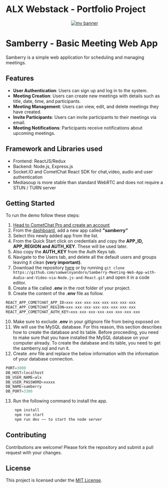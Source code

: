 # ALX Webstack - Portfolio Project

<p align="center">
  <a href="https:/samwelnyandoro/" target="_blank" rel="noreferrer"><img src="https://user-images.githubusercontent.com/36915374/184318716-5d1801e4-2407-4ba5-8a7a-dff5cf492a4e.png" alt="my banner"></a>
</p>

# Samberry - Basic Meeting Web App

Samberry is a simple web application for scheduling and managing meetings.

## Features

- **User Authentication**: Users can sign up and log in to the system.
- **Meeting Creation**: Users can create new meetings with details such as title, date, time, and participants.
- **Meeting Management**: Users can view, edit, and delete meetings they have created.
- **Invite Participants**: Users can invite participants to their meetings via email.
- **Meeting Notifications**: Participants receive notifications about upcoming meetings.

## Framework and Libraries used

- Frontend: ReactJS/Redux
- Backend: Node.js, Express.js
- Socket.IO and CometChat React SDK for chat,video, audio and user authentication
- Mediasoup is more stable than standard WebRTC and does not require a STUN / TURN server

## Getting Started

To run the demo follow these steps:

1. [Head to CometChat Pro and create an account](https://app.cometchat.com/signup)
2. From the [dashboard](https://app.cometchat.com/apps), add a new app called **"samberry"**
3. Select this newly added app from the list.
4. From the Quick Start click on credentials and copy the **APP_ID, APP_REGION and AUTH_KEY**. These will be used later.
5. Also copy the **AUTH_KEY** from the Auth Keys tab.
6. Navigate to the Users tab, and delete all the default users and groups leaving it clean **(very important)**.
7. Download the repository [here](https://github.com/samwelnyandoro/Samberry-Meeting-Web-App-with-Audio-and-Video-via-Node.js-and-React/archive/main.zip) or by running `git clone https://github.com/samwelnyandoro/Samberry-Meeting-Web-App-with-Audio-and-Video-via-Node.js-and-React.git` and open it in a code editor.
8. Create a file called **.env** in the root folder of your project.
9. Create the content of the **.env** file as follow.

```js
REACT_APP_COMETCHAT_APP_ID=xxx-xxx-xxx-xxx-xxx-xxx-xxx-xxx
REACT_APP_COMETCHAT_REGION=xxx-xxx-xxx-xxx-xxx-xxx-xxx-xxx
REACT_APP_COMETCHAT_AUTH_KEY=xxx-xxx-xxx-xxx-xxx-xxx-xxx-xxx
```

10. Make sure to exclude **.env** in your gitIgnore file from being exposed on
11. We will use the MySQL database. For this reason, this section describes how to create the database and its table. Before proceeding, you need to make sure that you have installed the MySQL database on your computer already. To create the database and its table, you need to get the samberry.sql and run it.
12. Create .env file and replace the below information with the information of your database connection.
```js
PORT=3000
DB_HOST=localhost
DB_USER_NAME=alx
DB_USER_PASSWORD=xxxxx
DB_NAME=samberry
DB_PORT=3306
```
13. Run the following command to install the app.

```sh
    npm install
    npm run start
    npm run dev ~~ to start the node server
```

## Contributing

Contributions are welcome! Please fork the repository and submit a pull request with your changes.

## License

This project is licensed under the [MIT License](https://opensource.org/licenses/MIT).